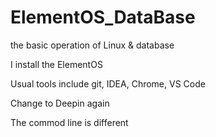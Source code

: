 # ElementOS_DataBase

the basic operation of Linux & database

I install the ElementOS

Usual tools include git, IDEA, Chrome, VS Code

Change to Deepin again

The commod line is different